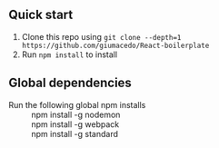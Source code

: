 
## Quick start

1. Clone this repo using `git clone --depth=1 https://github.com/giumacedo/React-boilerplate`
2. Run `npm install` to install<br />

## Global dependencies

<dl>
  <dt>Run the following global npm installs</dt>
  <dd>npm install -g nodemon</dd>
  <dd>npm install -g webpack</dd>
  <dd>npm install -g standard</dd>
